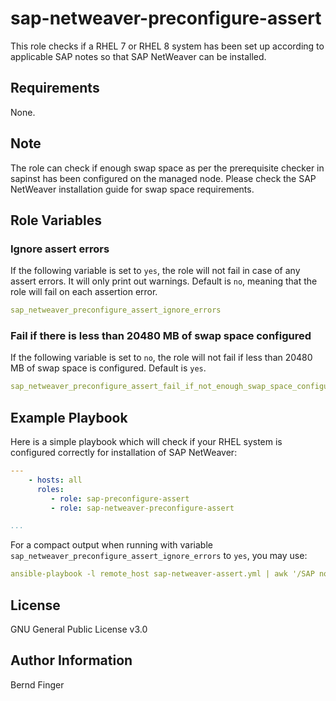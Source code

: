 sap-netweaver-preconfigure-assert
================

This role checks if a RHEL 7 or RHEL 8 system has been set up according to applicable SAP notes so that SAP NetWeaver can be installed.

Requirements
------------

None.

Note
----

The role can check if enough swap space as per the prerequisite checker in sapinst has been configured on the managed node. Please check the SAP NetWeaver installation guide for swap space requirements.

Role Variables
--------------

### Ignore assert errors
If the following variable is set to `yes`, the role will not fail in case of any assert errors. It will only print out warnings. Default is `no`, meaning that the role will fail on each assertion error.
```yaml
sap_netweaver_preconfigure_assert_ignore_errors
```

### Fail if there is less than 20480 MB of swap space configured
If the following variable is set to `no`, the role will not fail if less than 20480 MB of swap space is configured. Default is `yes`.
```yaml
sap_netweaver_preconfigure_assert_fail_if_not_enough_swap_space_configured
```

Example Playbook
----------------

Here is a simple playbook which will check if your RHEL system is configured correctly for installation of SAP NetWeaver:

```yaml
---
    - hosts: all
      roles:
         - role: sap-preconfigure-assert
         - role: sap-netweaver-preconfigure-assert

...
```

For a compact output when running with variable `sap_netweaver_preconfigure_assert_ignore_errors` to `yes`, you may use:
```yaml
ansible-playbook -l remote_host sap-netweaver-assert.yml | awk '/SAP note/||/FAIL:/||/WARN/||/PASS:/{sub ("    \"msg\": ", ""); print}'

```

License
-------

GNU General Public License v3.0

Author Information
------------------

Bernd Finger
